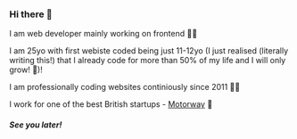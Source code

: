 ### Hi there 👋

I am web developer mainly working on frontend 🕵️‍♂️ 

I am 25yo with first webiste coded being just 11-12yo (I just realised (literally writing this!) that I already code for more than 50% of my life and I will only grow! 🤯)! 

I am professionally coding websites continiously since 2011 👴🏼 

I work for one of the best British startups - <a href="https://motorway.co.uk">Motorway</a> 🚕 

##### See you later!

<!--
**szympajka/szympajka** is a ✨ _special_ ✨ repository because its `README.md` (this file) appears on your GitHub profile.

Here are some ideas to get you started:

- 🔭 I’m currently working on ...
- 🌱 I’m currently learning ...
- 👯 I’m looking to collaborate on ...
- 🤔 I’m looking for help with ...
- 💬 Ask me about ...
- 📫 How to reach me: ...
- 😄 Pronouns: ...
- ⚡ Fun fact: ...
-->
